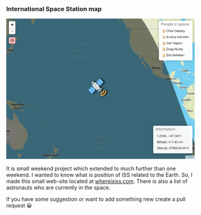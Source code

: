 ### International Space Station map

[![Where is ISS at?](./screenshot.png)](http://whereisiss.com/)

It is small weekend project which extended to much further than one weekend. I
wanted to know what is position of ISS related to the Earth. So, I made this
small web-site located at [whereisiss.com](http://whereisiss.com/). There is
also a list of astronauts who are currently in the space.

If you have some suggestion or want to add something new create a pull request
😀
